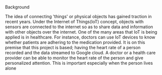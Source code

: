 Background 

The idea of connecting 'things' or physical objects has gained traction in recent years.  Under the Internet of Things(IoT) concept, objects with sensors are connected to the internet so as to share data and information with other objects over the internet.  One of the many areas that IoT is being applied is in healthcare.  For instance, doctors can use IoT devices to know whether patients are adhering to the medication provided. It is on this premise that this project is based; having the heart rate of a person recorded and the data streamed to Google cloud. A doctor or a health care provider can be able to monitor the heart rate of the person and give personalized attention. This is important especially when the person lives alone


